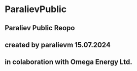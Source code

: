 # ParalievPublic #

## Paraliev Public Reopo ##
## created by paralievm 15.07.2024
## in colaboration with Omega Energy Ltd.
